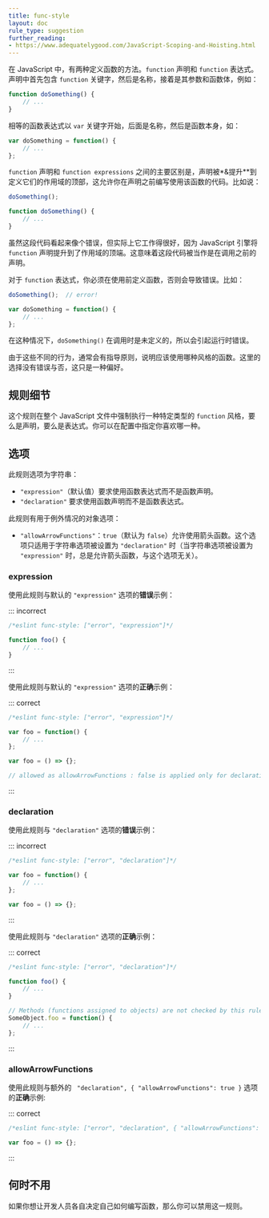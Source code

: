 ```yaml
---
title: func-style
layout: doc
rule_type: suggestion
further_reading:
- https://www.adequatelygood.com/JavaScript-Scoping-and-Hoisting.html
---
```


在 JavaScript 中，有两种定义函数的方法。`function` 声明和 `function` 表达式。声明中首先包含 `function` 关键字，然后是名称，接着是其参数和函数体，例如：

```js
function doSomething() {
    // ...
}
```

相等的函数表达式以 `var` 关键字开始，后面是名称，然后是函数本身，如：

```js
var doSomething = function() {
    // ...
};
```

`function` 声明和 `function expressions` 之间的主要区别是，声明被*&提升**到定义它们的作用域的顶部，这允许你在声明之前编写使用该函数的代码。比如说：

```js
doSomething();

function doSomething() {
    // ...
}
```

虽然这段代码看起来像个错误，但实际上它工作得很好，因为 JavaScript 引擎将 `function` 声明提升到了作用域的顶端。这意味着这段代码被当作是在调用之前的声明。

对于 `function` 表达式，你必须在使用前定义函数，否则会导致错误。比如：

```js
doSomething();  // error!

var doSomething = function() {
    // ...
};
```

在这种情况下，`doSomething()` 在调用时是未定义的，所以会引起运行时错误。

由于这些不同的行为，通常会有指导原则，说明应该使用哪种风格的函数。这里的选择没有错误与否，这只是一种偏好。

## 规则细节

这个规则在整个 JavaScript 文件中强制执行一种特定类型的 `function` 风格，要么是声明，要么是表达式。你可以在配置中指定你喜欢哪一种。

## 选项

此规则选项为字符串：

* `"expression"`（默认值）要求使用函数表达式而不是函数声明。
* `"declaration"` 要求使用函数声明而不是函数表达式。

此规则有用于例外情况的对象选项：

* `"allowArrowFunctions"`：`true`（默认为 `false`）允许使用箭头函数。这个选项只适用于字符串选项被设置为 `"declaration"` 时（当字符串选项被设置为 `"expression"` 时，总是允许箭头函数，与这个选项无关）。

### expression

使用此规则与默认的 `"expression"` 选项的**错误**示例：

::: incorrect

```js
/*eslint func-style: ["error", "expression"]*/

function foo() {
    // ...
}
```

:::

使用此规则与默认的 `"expression"` 选项的**正确**示例：

::: correct

```js
/*eslint func-style: ["error", "expression"]*/

var foo = function() {
    // ...
};

var foo = () => {};

// allowed as allowArrowFunctions : false is applied only for declaration
```

:::

### declaration

使用此规则与 `"declaration"` 选项的**错误**示例：

::: incorrect

```js
/*eslint func-style: ["error", "declaration"]*/

var foo = function() {
    // ...
};

var foo = () => {};
```

:::

使用此规则与 `"declaration"` 选项的**正确**示例：

::: correct

```js
/*eslint func-style: ["error", "declaration"]*/

function foo() {
    // ...
}

// Methods (functions assigned to objects) are not checked by this rule
SomeObject.foo = function() {
    // ...
};
```

:::

### allowArrowFunctions

使用此规则与额外的 ` "declaration", { "allowArrowFunctions": true }` 选项的**正确**示例:

::: correct

```js
/*eslint func-style: ["error", "declaration", { "allowArrowFunctions": true }]*/

var foo = () => {};
```

:::

## 何时不用

如果你想让开发人员各自决定自己如何编写函数，那么你可以禁用这一规则。
